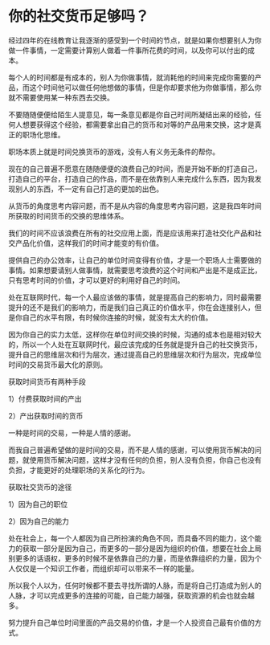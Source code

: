 # 你的社交货币足够吗？

经过四年的在线教育让我逐渐的感受到一个时间的节点，就是如果你想要别人为你做一件事情，一定需要计算别人做着一件事所花费的时间，以及你可以付出的成本。

每个人的时间都是有成本的，别人为你做事情，就消耗他的时间来完成你需要的产品，而这个时间他可以做任何他想做的事情，但是你却要求他为你做事情，那么你就不需要使用某一种东西去交换。

不要随随便便给陌生人提意见，每一条意见都是你自己时间所凝结出来的经验，任何人想要获得这个经验，都需要拿出自己的货币和对等的产品用来交换，这才是真正的职场化思维。

职场本质上就是时间兑换货币的游戏，没有人有义务无条件的帮你。

现在的自己普遍不愿意在随随便便的浪费自己的时间，而是开始不断的打造自己，打造自己的平台，打造自己的作品，而不是在依靠别人来完成什么东西，因为我发现别人的东西，不一定有自己打造的更加的出色。

从货币的角度思考内容问题，而不是从内容的角度思考内容问题，这是我四年时间所获取的时间货币的交换的思维体系。

我们的时间不应该浪费在所有的社交应用上面，而是应该用来打造社交化产品和社交产品化价值，这样我们的时间才能变的有价值。

提供自己的办公效率，让自己的单位时间变得有价值，才是一个职场人士需要做的事情。如果想要请别人做事情，就需要思考浪费的这个时间和产出是不是成正比，只有思考时间的价值，才可以更好的利用好自己的时间。

处在互联网时代，每一个人最应该做的事情，就是提高自己的影响力，同时最需要提升的还不是我们的影响力，而是我们自己真正的价值水平，你在会连接别人，但是你自己的水平有限，有时候你连接的时候，就没有太大的价值。

因为你自己的实力太低，这样你在单位时间交换的时候，沟通的成本也是相对较大的，所以一个人处在互联网时代，最应该完成的任务就是提升自己的社交换货币，提升自己的思维层次和行为层次，通过提高自己的思维层次和行为层次，完成单位时间的交易货币最大化的原则。

获取时间货币有两种手段

1）付费获取时间的产出

2）产出获取时间的货币

一种是时间的交易，一种是人情的感谢。

而我自己普遍希望做的是时间的交易，而不是人情的感谢，可以使用货币解决的问题，就使用货币解决问题，这样才没有任何的负担，别人没有负担，你自己也没有负担，才能更好的处理职场的关系化的行为。

获取社交货币的途径

1）因为自己的职位

2）因为自己的能力

处在社会上，每一个人都因为自己所扮演的角色不同，而具备不同的能力，这个能力的获取一部分是因为自己，而更多的一部分是因为组织的价值，想要在社会上局别更多的话语权，更多的时候不是依靠自己的力量，而是依靠组织的力量，因为个人仅仅是一个知识工作者，而组织却可以带来不一样的能量。

所以我个人以为，任何时候都不要去寻找所谓的人脉，而是将自己打造成为别人的人脉，才可以完成更多的连接的可能，自己能力越强，获取资源的机会也就会越多。

努力提升自己单位时间里面的产品交易的价值，才是一个人投资自己最有价值的方式。
